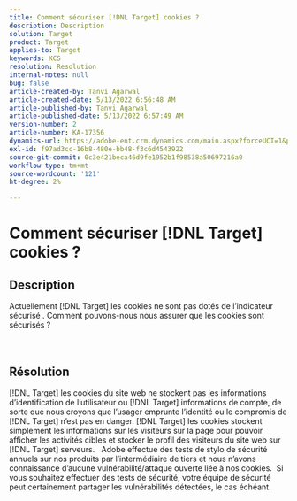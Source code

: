 ```yaml
---
title: Comment sécuriser [!DNL Target] cookies ?
description: Description
solution: Target
product: Target
applies-to: Target
keywords: KCS
resolution: Resolution
internal-notes: null
bug: false
article-created-by: Tanvi Agarwal
article-created-date: 5/13/2022 6:56:48 AM
article-published-by: Tanvi Agarwal
article-published-date: 5/13/2022 6:57:49 AM
version-number: 2
article-number: KA-17356
dynamics-url: https://adobe-ent.crm.dynamics.com/main.aspx?forceUCI=1&pagetype=entityrecord&etn=knowledgearticle&id=c85e53db-89d2-ec11-a7b5-00224809c27a
exl-id: f97ad3cc-16b8-480e-bb48-f3c6d4543922
source-git-commit: 0c3e421beca46d9fe1952b1f98538a50697216a0
workflow-type: tm+mt
source-wordcount: '121'
ht-degree: 2%

---
```


# Comment sécuriser [!DNL Target] cookies ?

## Description

Actuellement [!DNL Target] les cookies ne sont pas dotés de l’indicateur sécurisé . Comment pouvons-nous nous assurer que les cookies sont sécurisés ?<br><br><br>

## Résolution


[!DNL Target] les cookies du site web ne stockent pas les informations d’identification de l’utilisateur ou [!DNL Target] informations de compte, de sorte que nous croyons que l’usager emprunte l’identité ou le compromis de [!DNL Target] n’est pas en danger. [!DNL Target] les cookies stockent simplement les informations sur les visiteurs sur la page pour pouvoir afficher les activités cibles et stocker le profil des visiteurs du site web sur [!DNL Target] serveurs.
 
Adobe effectue des tests de stylo de sécurité annuels sur nos produits par l’intermédiaire de tiers et nous n’avons connaissance d’aucune vulnérabilité/attaque ouverte liée à nos cookies.  Si vous souhaitez effectuer des tests de sécurité, votre équipe de sécurité peut certainement partager les vulnérabilités détectées, le cas échéant.
